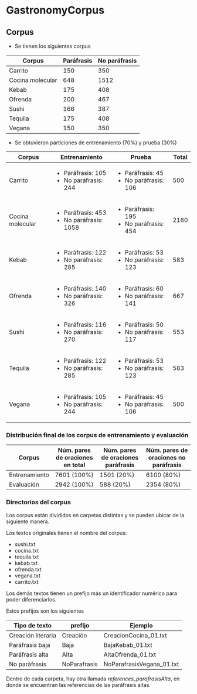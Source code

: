 # GastronomyCorpus

## Corpus 
* Se tienen los siguientes corpus

| Corpus | Paráfrasis | No paráfrasis 
| --- | --- | --- |
| Carrito | 150 | 350 |
| Cocina molecular | 648 | 1512 |
| Kebab | 175 | 408 |
| Ofrenda | 200 | 467 |
| Sushi | 166 | 387 |
| Tequila | 175 | 408 |
| Vegana | 150 | 350 |


* Se obtuvieron particiones de entrenamiento (70%) y prueba (30%)

| Corpus | Entrenamiento | Prueba | Total |
| --- | --- | --- | --- |
| Carrito | <ul><li>Paráfrasis: 105</li> <li>No paráfrasis: 244</li></ul> |  <ul><li>Paráfrasis: 45</li> <li>No paráfrasis: 106</li></ul> | 500 |
| Cocina molecular | <ul><li>Paráfrasis: 453</li> <li>No paráfrasis: 1058</li></ul> |  <ul><li>Paráfrasis: 195</li> <li>No paráfrasis: 454</li></ul> | 2160 |
| Kebab | <ul><li>Paráfrasis: 122</li> <li>No paráfrasis: 285</li></ul> |  <ul><li>Paráfrasis: 53</li> <li>No paráfrasis: 123</li></ul> | 583 |
| Ofrenda | <ul><li>Paráfrasis: 140</li> <li>No paráfrasis: 326</li></ul> |  <ul><li>Paráfrasis: 60</li> <li>No paráfrasis: 141</li></ul> | 667 |
| Sushi | <ul><li>Paráfrasis: 116</li> <li>No paráfrasis: 270</li></ul> |  <ul><li>Paráfrasis: 50</li> <li>No paráfrasis: 117</li></ul> | 553 |
| Tequila | <ul><li>Paráfrasis: 122</li> <li>No paráfrasis: 285</li></ul> |  <ul><li>Paráfrasis: 53</li> <li>No paráfrasis: 123</li></ul> | 583 |
| Vegana | <ul><li>Paráfrasis: 105</li> <li>No paráfrasis: 244</li></ul> |  <ul><li>Paráfrasis: 45</li> <li>No paráfrasis: 106</li></ul> | 500 |  


### Distribución final de los corpus de entrenamiento y evaluación

| Corpus | Núm. pares de oraciones en total | Núm. pares de oraciones paráfrasis | Núm. pares de oraciones no paráfrasis 
| --- | --- | --- | --- |
| Entrenamiento | 7601 (100%) | 1501 (20%) | 6100 (80%) | 
| Evaluación | 2942 (100%) | 588 (20%)  | 2354 (80%) |


### Directorios del corpus

Los corpus están divididos en carpetas distintas y se pueden ubicar de la siguiente manera.

Los textos originales tienen el nombre del corpus:
* sushi.txt
* cocina.txt
* tequila.txt
* kebab.txt
* ofrenda.txt
* vegana.txt
* carrito.txt

Los demás textos tienen un prefijo más un identificador numérico para poder diferenciarlos.

Estos prefijos son los siguientes

| Tipo de texto | prefijo | Ejemplo |
|---|---|---|
| Creación literaria | Creación | CreacionCocina_01.txt |
| Paráfrasis baja | Baja | BajaKebab_01.txt |
| Paráfrasis alta | Alta | AltaOfrenda_01.txt |
| No paráfrasis | NoParafrasis | NoParafrasisVegana_01.txt |

Dentro de cada carpeta, hay otra llamada *references_parafrasisAlta*, en donde se encuentran las referencias de las paráfrasis altas.

